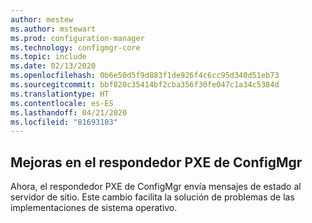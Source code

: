 ```yaml
---
author: mestew
ms.author: mstewart
ms.prod: configuration-manager
ms.technology: configmgr-core
ms.topic: include
ms.date: 02/13/2020
ms.openlocfilehash: 0b6e50d5f9d883f1de926f4c6cc95d340d51eb73
ms.sourcegitcommit: bbf820c35414bf2cba356f30fe047c1a34c5384d
ms.translationtype: HT
ms.contentlocale: es-ES
ms.lasthandoff: 04/21/2020
ms.locfileid: "81693103"
---
```

## <a name="improvements-to-the-configmgr-pxe-responder"></a><a name="bkmk_pxe"></a> Mejoras en el respondedor PXE de ConfigMgr 
<!--5568051 & 5528656-->
Ahora, el respondedor PXE de ConfigMgr envía mensajes de estado al servidor de sitio. Este cambio facilita la solución de problemas de las implementaciones de sistema operativo.  

